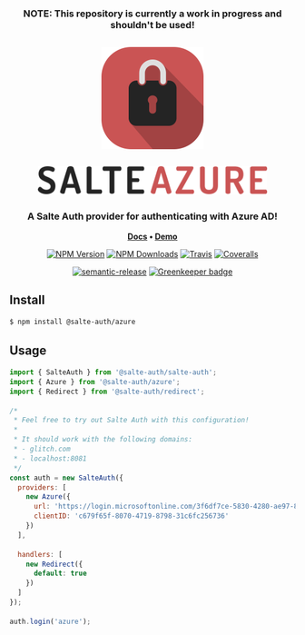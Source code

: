 <h3 align="center">
	NOTE: This repository is currently a work in progress and shouldn't be used!
</h3>

<h2 align="center">
  <div>
    <a href="https://github.com/salte-auth/azure">
      <img height="180px" src="https://raw.githubusercontent.com/salte-auth/logos/master/images/logo.svg?sanitize=true">
      <br>
      <br>
      <img height="50px" src="https://raw.githubusercontent.com/salte-auth/logos/master/images/%40salte-auth/azure.svg?sanitize=true">
    </a>
  </div>
</h2>

<h3 align="center">
	A Salte Auth provider for authenticating with Azure AD!
</h3>

<p align="center">
	<strong>
		<a href="https://salte-auth.github.io/salte-auth">Docs</a>
		•
		<a href="https://salte-auth-demo.glitch.me">Demo</a>
	</strong>
</p>

<div align="center">

  [![NPM Version][npm-version-image]][npm-url]
  [![NPM Downloads][npm-downloads-image]][npm-url]
  [![Travis][travis-ci-image]][travis-ci-url]
  [![Coveralls][coveralls-image]][coveralls-url]

  [![semantic-release][semantic-release-image]][semantic-release-url]
  [![Greenkeeper badge][greenkeeper-image]][greenkeeper-url]

</div>

## Install

```sh
$ npm install @salte-auth/azure
```

## Usage

```js
import { SalteAuth } from '@salte-auth/salte-auth';
import { Azure } from '@salte-auth/azure';
import { Redirect } from '@salte-auth/redirect';

/* 
 * Feel free to try out Salte Auth with this configuration!
 * 
 * It should work with the following domains:
 * - glitch.com
 * - localhost:8081
 */
const auth = new SalteAuth({
  providers: [
    new Azure({
      url: 'https://login.microsoftonline.com/3f6df7ce-5830-4280-ae97-8e4016d1c6d0',
      clientID: 'c679f65f-8070-4719-8798-31c6fc256736'
    })
  ],

  handlers: [
    new Redirect({
      default: true
    })
  ]
});

auth.login('azure');
```

[npm-version-image]: https://img.shields.io/npm/v/@salte-auth/azure.svg?style=flat
[npm-downloads-image]: https://img.shields.io/npm/dm/@salte-auth/azure.svg?style=flat
[npm-url]: https://npmjs.org/package/@salte-auth/azure

[travis-ci-image]: https://img.shields.io/travis/com/salte-auth/azure/master.svg?style=flat
[travis-ci-url]: https://travis-ci.com/salte-auth/azure

[coveralls-image]: https://img.shields.io/coveralls/salte-auth/azure/master.svg
[coveralls-url]: https://coveralls.io/github/salte-auth/azure?branch=master

[commitizen-image]: https://img.shields.io/badge/commitizen-friendly-brightgreen.svg
[commitizen-url]: https://commitizen.github.io/cz-cli/

[semantic-release-url]: https://github.com/semantic-release/semantic-release
[semantic-release-image]: https://img.shields.io/badge/%20%20%F0%9F%93%A6%F0%9F%9A%80-semantic--release-e10079.svg

[greenkeeper-image]: https://badges.greenkeeper.io/salte-auth/azure.svg
[greenkeeper-url]: https://greenkeeper.io
